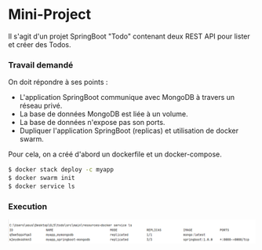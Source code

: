 # Mini-Project 
Il s'agit d'un projet SpringBoot "Todo" contenant deux REST API
pour lister et créer des Todos.

### Travail demandé 


On doit répondre à ses points : 
* L'application SpringBoot communique avec MongoDB à travers un réseau privé.
* La base de données MongoDB est liée à un volume.
* La base de données n'expose pas son ports.
* Dupliquer l'application SpringBoot (replicas) et utilisation de docker swarm.


Pour cela, on a créé d'abord un dockerfile et un docker-compose. 

```bash
$ docker stack deploy -c myapp
$ docker swarm init
$ docker service ls
```
### Execution


![home](exec.png)

